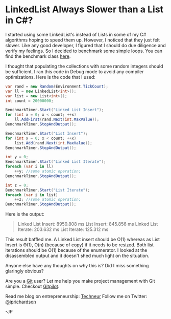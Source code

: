 <!--
author: JP Richardson
publish: Fri Sep 10 2010 18:13:41 GMT-0500 (CDT)
status: publish
type: post
link: https://procbits.wordpress.com/2010/09/10/linkedlist-always-slower-than-a-list-in-c/
tags: C#
slug: 2010/09/10/linkedlist-always-slower-than-a-list-in-c
-->

LinkedList Always Slower than a List in C#?
===========================================

I started using some LinkedList's instead of Lists in some of my C\#
algorithms hoping to speed them up. However, I noticed that they just
felt slower. Like any good developer, I figured that I should do due
diligence and verify my feelings. So I decided to benchmark some simple
loops. You can find the benchmark class
[here](http://procbits.com/2010/08/25/benchmarking-c-apps-algorithms/).

I thought that populating the collections with some random integers
should be sufficient. I ran this code in Debug mode to avoid any
compiler optimizations. Here is the code that I used:

```csharp
var rand = new Random(Environment.TickCount);
var ll = new LinkedList<int>();
var list = new List<int>();
int count = 20000000;

BenchmarkTimer.Start("Linked List Insert");
for (int x = 0; x < count; ++x)
    ll.AddFirst(rand.Next(int.MaxValue));
BenchmarkTimer.StopAndOutput();

BenchmarkTimer.Start("List Insert");
for (int x = 0; x < count; ++x)
    list.Add(rand.Next(int.MaxValue));
BenchmarkTimer.StopAndOutput();

int y = 0;
BenchmarkTimer.Start("Linked List Iterate");
foreach (var i in ll)
    ++y; //some atomic operation;
BenchmarkTimer.StopAndOutput();

int z = 0;
BenchmarkTimer.Start("List Iterate");
foreach (var i in list)
    ++z; //some atomic operation;
BenchmarkTimer.StopAndOutput();
```

Here is the output:

> Linked List Insert: 8959.808 ms List Insert: 845.856 ms Linked List
> Iterate: 203.632 ms List Iterate: 125.312 ms

This result baffled me. A Linked List insert should be O(1) whereas as
List Insert is Θ(1), O(n) (because of copy) if it needs to be resized.
Both list iterations should be O(1) because of the enumerator. I looked
at the disassembled output and it doesn't shed much light on the
situation.

Anyone else have any thoughts on why this is? Did I miss something
glaringly obvious?

Are you a [Git](http://gitpilot.com) user? Let me help you make project
management with Git simple. Checkout [Gitpilot](http://gitpilot.com).

Read me blog on entrepreneurship: [Techneur](http://techneur.com) Follow
me on Twitter: [@jprichardson](http://twitter.com/jprichardson)

-JP
